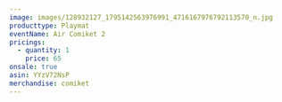 ```yaml
---
image: images/128932127_1795142563976991_4716167976792113570_n.jpg
producttype: Playmat
eventName: Air Comiket 2
pricings:
  - quantity: 1
    price: 65
onsale: true
asin: YYzV72NsP
merchandise: comiket
---
```

